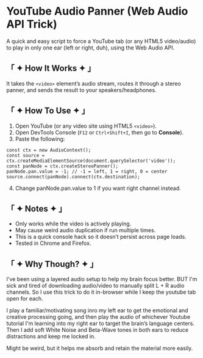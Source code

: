 # YouTube Audio Panner (Web Audio API Trick)

A quick and easy script to force a YouTube tab (or any HTML5 video/audio) to play in only one ear (left or right, duh), using the Web Audio API.

## 「 ✦ How It Works ✦ 」

It takes the `<video>` element’s audio stream, routes it through a stereo panner, and sends the result to your speakers/headphones.

## 「 ✦ How To Use ✦ 」

1. Open YouTube (or any video site using HTML5 `<video>`).
2. Open DevTools Console (`F12` or `Ctrl+Shift+I`, then go to **Console**).
3. Paste the following:

```
const ctx = new AudioContext();
const source = ctx.createMediaElementSource(document.querySelector('video'));
const panNode = ctx.createStereoPanner();
panNode.pan.value = -1; // -1 = left, 1 = right, 0 = center
source.connect(panNode).connect(ctx.destination);
```
4. Change panNode.pan.value to 1 if you want right channel instead.

## 「 ✦ Notes ✦ 」
- Only works while the video is actively playing.
- May cause weird audio duplication if run multiple times.
- This is a quick console hack so it doesn’t persist across page loads.
- Tested in Chrome and Firefox.

## 「 ✦ Why Though? ✦ 」
I've been using a layered audio setup to help my brain focus better. BUT I'm sick and tired of downloading audio/video to manually split L + R audio channels. So I use this trick to do it in-browser while I keep the youtube tab open for each.

I play a familiar/motivating song inro my left ear to get the emotional and creative processing going, and then play the audio of whichever Youtube tutorial I'm learning into my right ear to target the brain’s language centers. 
Then I add soft White Noise and Beta-Wave tones in both ears to reduce distractions and keep me locked in. 

Might be weird, but it helps me absorb and retain the material more easily.
